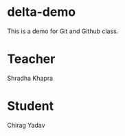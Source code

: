 # delta-demo
This is a demo for Git and Github class.

# Teacher
Shradha Khapra 

# Student 
Chirag Yadav
